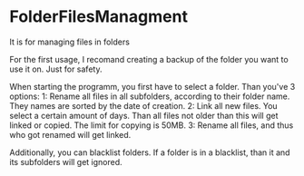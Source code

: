 # FolderFilesManagment
It is for managing files in folders

For the first usage, I recomand creating a backup of the folder you want to use it on. Just for safety.

When starting the programm, you first have to select a folder.
Than you've 3 options:
1: Rename all files in all subfolders, according to their folder name. They names are sorted by the date of creation.
2: Link all new files. You select a certain amount of days. Than all files not older than this will get linked or copied. The limit for copying is 50MB.
3: Rename all files, and thus who got renamed will get linked.

Additionally, you can blacklist folders. If a folder is in a blacklist, than it and its subfolders will get ignored.
